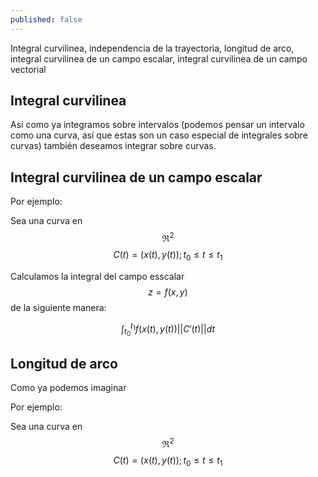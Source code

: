 ```yaml
---
published: false
---
```

Integral curvilinea, independencia de la trayectoria, longitud de arco, integral curvilinea de un campo escalar, integral curvilinea de un campo vectorial

## Integral curvilinea

Así como ya integramos sobre intervalos (podemos pensar un intervalo como una curva, así que estas son un caso especial de integrales sobre curvas) también deseamos integrar sobre curvas.

## Integral curvilinea de un campo escalar

Por ejemplo:

Sea una curva en $$\Re^2$$ $$C(t)=(x(t), y(t)); t_{0} \le t \le t_{1}$$

Calculamos la integral del campo esscalar $$z=f(x,y)$$ de la siguiente manera:

$$ \int_{t_{0}}^{t_{1}} f(x(t), y(t)) ||C'(t)|| dt $$

## Longitud de arco

Como ya podemos imaginar

Por ejemplo:

Sea una curva en $$\Re^2$$ $$C(t)=(x(t), y(t)); t_{0} \le t \le t_{1}$$





